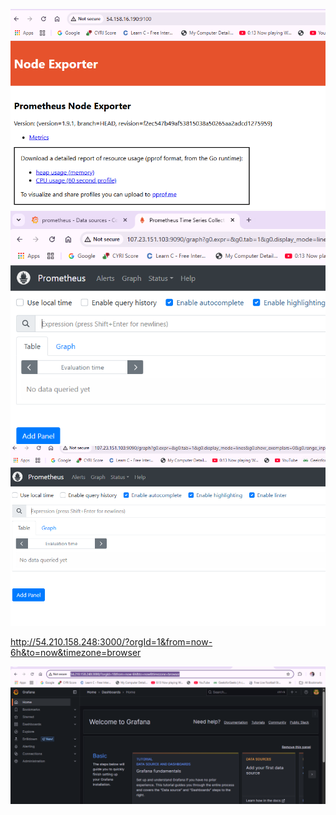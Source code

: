 
![alt text](image-3.png)
![alt text](image-2.png)![alt text](image.png)  


http://54.210.158.248:3000/?orgId=1&from=now-6h&to=now&timezone=browser

![alt text](image-1.png)